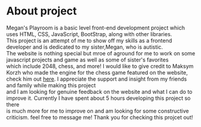 # About project
Megan's Playroom is a basic level front-end development project which uses HTML, CSS, JavaScript, BootStrap, along with other libraries.<br>
This project is an attempt of me to show off my skills as a frontend developer and is dedicated to my sister,Megan, who is autistic.<br>
The website is nothing special but mroe of aground for me to work on some javascript projects and game as well as some of sister's favorites<br>
which include 2048, chess, and more! I would like to give credit to Maksym Korzh who made the engine for the chess game featured on the website,<br>
check him out <a href="https://github.com/maksimKorzh">here</a>. I appreciate the support and insight from my friends and family while making this project <br>
and I am looking for genuine feedback on the website and what I can do to improve it. Currently I have spent about 5 hours developing this project so there <br>
is much more for me to improve on and am looking for some constructive criticism. feel free to message me! Thank you for checking this projcet out! <br>
